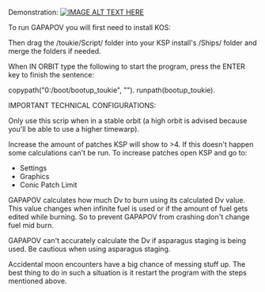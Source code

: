 Demonstration:
[![IMAGE ALT TEXT HERE](http://img.youtube.com/vi/YOUTUBE_VIDEO_ID_HERE/0.jpg)](http://www.youtube.com/watch?v=YOUTUBE_VIDEO_ID_HERE)

To run GAPAPOV you will first need to install KOS:

Then drag the /toukie/Script/ folder into your KSP install's /Ships/ folder and merge the folders if needed.

When IN ORBIT type the following to start the program, press the ENTER key to finish the sentence:

copypath("0:/boot/bootup_toukie", "").
runpath(bootup_toukie).


IMPORTANT TECHNICAL CONFIGURATIONS:

Only use this scrip when in a stable orbit (a high orbit is advised because you'll be able to use a higher timewarp).

Increase the amount of patches KSP will show to >4. If this doesn't happen some calculations can't be run.
To increase patches open KSP and go to:
  - Settings
  - Graphics
  - Conic Patch Limit

GAPAPOV calculates how much Dv to burn using its calculated Dv value.
This value changes when infinite fuel is used or if the amount of fuel gets edited while burning.
So to prevent GAPAPOV from crashing don't change fuel mid burn.

GAPAPOV can't accurately calculate the Dv if asparagus staging is being used.
Be cautious when using asparagus staging.

Accidental moon encounters have a big chance of messing stuff up.
The best thing to do in such a situation is it restart the program with the steps mentioned above.
